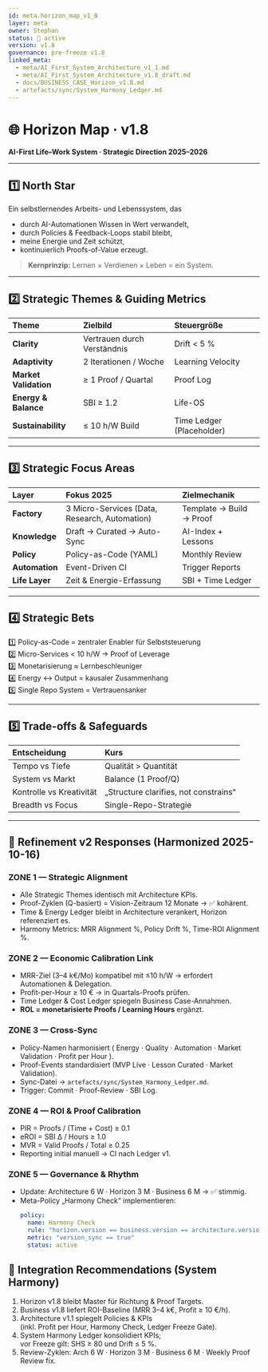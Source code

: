```yaml
---
id: meta.horizon_map_v1_8
layer: meta
owner: Stephan
status: 🧭 active
version: v1.8
governance: pre-freeze v1.8
linked_meta:
  - meta/AI_First_System_Architecture_v1_1.md
  - meta/AI_First_System_Architecture_v1.8_draft.md
  - docs/BUSINESS_CASE_Horizon_v1.8.md
  - artefacts/sync/System_Harmony_Ledger.md
---
```


# 🌐 Horizon Map · v1.8  
**AI-First Life–Work System · Strategic Direction 2025–2026**

---

## 1️⃣ North Star

Ein selbstlernendes Arbeits- und Lebenssystem, das  
- durch AI-Automationen Wissen in Wert verwandelt,  
- durch Policies & Feedback-Loops stabil bleibt,  
- meine Energie und Zeit schützt,  
- kontinuierlich Proofs-of-Value erzeugt.

> **Kernprinzip:** Lernen × Verdienen × Leben = ein System.

---

## 2️⃣ Strategic Themes & Guiding Metrics

| Theme | Zielbild | Steuergröße |
|:--|:--|:--|
| **Clarity** | Vertrauen durch Verständnis | Drift < 5 % |
| **Adaptivity** | 2 Iterationen / Woche | Learning Velocity |
| **Market Validation** | ≥ 1 Proof / Quartal | Proof Log |
| **Energy & Balance** | SBI ≥ 1.2 | Life-OS |
| **Sustainability** | ≤ 10 h/W Build | Time Ledger (Placeholder) |

---

## 3️⃣ Strategic Focus Areas

| Layer | Fokus 2025 | Zielmechanik |
|:--|:--|:--|
| **Factory** | 3 Micro-Services (Data, Research, Automation) | Template → Build → Proof |
| **Knowledge** | Draft → Curated → Auto-Sync | AI-Index + Lessons |
| **Policy** | Policy-as-Code (YAML) | Monthly Review |
| **Automation** | Event-Driven CI | Trigger Reports |
| **Life Layer** | Zeit & Energie-Erfassung | SBI + Time Ledger |

---

## 4️⃣ Strategic Bets

1️⃣ Policy-as-Code = zentraler Enabler für Selbststeuerung  
2️⃣ Micro-Services < 10 h/W → Proof of Leverage  
3️⃣ Monetarisierung ≈ Lernbeschleuniger  
4️⃣ Energy ↔ Output = kausaler Zusammenhang  
5️⃣ Single Repo System = Vertrauensanker

---

## 5️⃣ Trade-offs & Safeguards

| Entscheidung | Kurs |
|:--|:--|
| Tempo vs Tiefe | Qualität > Quantität |
| System vs Markt | Balance (1 Proof/Q) |
| Kontrolle vs Kreativität | „Structure clarifies, not constrains“ |
| Breadth vs Focus | Single-Repo-Strategie |

---

## 🧭 Refinement v2 Responses (Harmonized 2025-10-16)

### ZONE 1 — Strategic Alignment
- Alle Strategic Themes identisch mit Architecture KPIs.  
- Proof-Zyklen (Q-basiert) = Vision-Zeitraum 12 Monate → ✅ kohärent.  
- Time & Energy Ledger bleibt in Architecture verankert, Horizon referenziert es.  
- Harmony Metrics: MRR Alignment %, Policy Drift %, Time-ROI Alignment %.

### ZONE 2 — Economic Calibration Link
- MRR-Ziel (3–4 k€/Mo) kompatibel mit ≤10 h/W → erfordert Automationen & Delegation.  
- Profit-per-Hour ≥ 10 € → in Quartals-Proofs prüfen.  
- Time Ledger & Cost Ledger spiegeln Business Case-Annahmen.  
- **ROL = monetarisierte Proofs / Learning Hours** ergänzt.

### ZONE 3 — Cross-Sync
- Policy-Namen harmonisiert ( Energy · Quality · Automation · Market Validation · Profit per Hour ).  
- Proof-Events standardisiert (MVP Live · Lesson Curated · Market Validation).  
- Sync-Datei → `artefacts/sync/System_Harmony_Ledger.md`.  
- Trigger: Commit · Proof-Review · SBI Log.

### ZONE 4 — ROI & Proof Calibration
- PIR = Proofs / (Time + Cost) ≥ 0.1  
- eROI = SBI Δ / Hours ≥ 1.0  
- MVR = Valid Proofs / Total ≥ 0.25  
- Reporting initial manuell → CI nach Ledger v1.

### ZONE 5 — Governance & Rhythm
- Update: Architecture 6 W · Horizon 3 M · Business 6 M → ✅ stimmig.  
- Meta-Policy „Harmony Check“ implementieren:
  ```yaml
  policy:
    name: Harmony Check
    rule: "horizon.version == business.version == architecture.version"
    metric: "version_sync == true"
    status: active
  ```

## 🔗 Integration Recommendations (System Harmony)
1. Horizon v1.8 bleibt Master für Richtung & Proof Targets.  
2. Business v1.8 liefert ROI-Baseline (MRR 3–4 k€, Profit ≥ 10 €/h).  
3. Architecture v1.1 spiegelt Policies & KPIs  
   (inkl. Profit per Hour, Harmony Check, Ledger Freeze Gate).  
4. System Harmony Ledger konsolidiert KPIs;  
   vor Freeze gilt: SHS ≥ 80 und Drift ≤ 5 %.  
5. Review-Zyklen: Arch 6 W · Horizon 3 M · Business 6 M · Weekly Proof Review fix.
